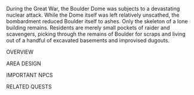During the Great War, the Boulder Dome was subjects to a devastating nuclear attack. While the Dome itself was left relatively unscathed, the bombardment reduced Boulder itself to ashes. Only the skeleton of a lone building remains. Residents are merely small pockets of raider and scavengers, picking through the remains of Boulder for scraps and living out of a handful of excavated basements and improvised dugouts. 

OVERVIEW

AREA DESIGN

IMPORTANT NPCS

RELATED QUESTS